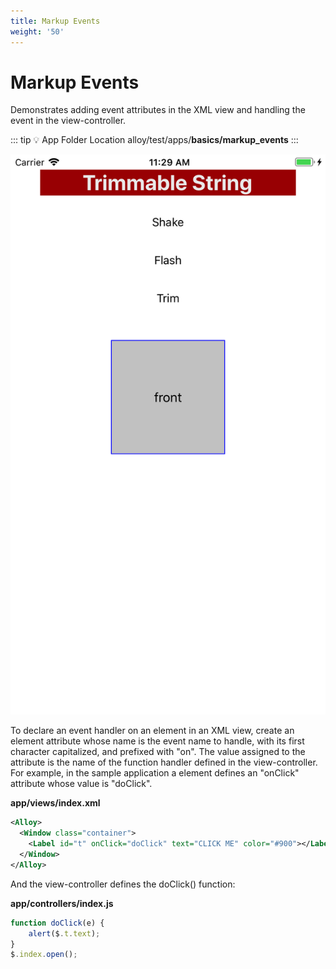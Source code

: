 ```yaml
---
title: Markup Events
weight: '50'
---
```


# Markup Events

Demonstrates adding event attributes in the XML view and handling the event in the view-controller.

::: tip 💡 App Folder Location
alloy/test/apps/**basics/markup\_events**
:::

![ios](./ios.png)

To declare an event handler on an element in an XML view, create an element attribute whose name is the event name to handle, with its first character capitalized, and prefixed with "on". The value assigned to the attribute is the name of the function handler defined in the view-controller. For example, in the sample application a <Label/> element defines an "onClick" attribute whose value is "doClick".

**app/views/index.xml**

```xml
<Alloy>
  <Window class="container">
    <Label id="t" onClick="doClick" text="CLICK ME" color="#900"></Label>
  </Window>
</Alloy>
```

And the view-controller defines the doClick() function:

**app/controllers/index.js**

```javascript
function doClick(e) {
    alert($.t.text);
}
$.index.open();
```
